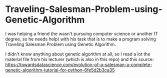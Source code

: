 # Traveling-Salesman-Problem-using-Genetic-Algorithm
I was helping a friend (he wasn't pursuing computer science or another IT degree, so he needs help) with his task that is to make a program solving Traveling Salesman Problem using Genetic Algorithm.</br>

I didn't know anything about genetic algorithm at all, so I read a lot the material file from his lecturer (which is also in this repo) and this source:</br>
https://towardsdatascience.com/evolution-of-a-salesman-a-complete-genetic-algorithm-tutorial-for-python-6fe5d2b3ca35
